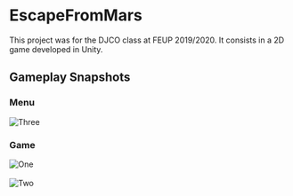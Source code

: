 # EscapeFromMars

This project was for the DJCO class at FEUP 2019/2020. It consists in a 2D game developed in Unity.

## Gameplay Snapshots 

### Menu 
![Three](https://raw.github.com/TomasNovo/EscapeFromMars/master/Docs/DJCO-PP-G17-EscapeFromMars-snapshot3.png)

### Game 
![One](https://raw.github.com/TomasNovo/EscapeFromMars/master/Docs/DJCO-PP-G17-EscapeFromMars-snapshot1.png)
<br><br>
![Two](https://raw.github.com/TomasNovo/EscapeFromMars/master/Docs/DJCO-PP-G17-EscapeFromMars-snapshot2.png)
